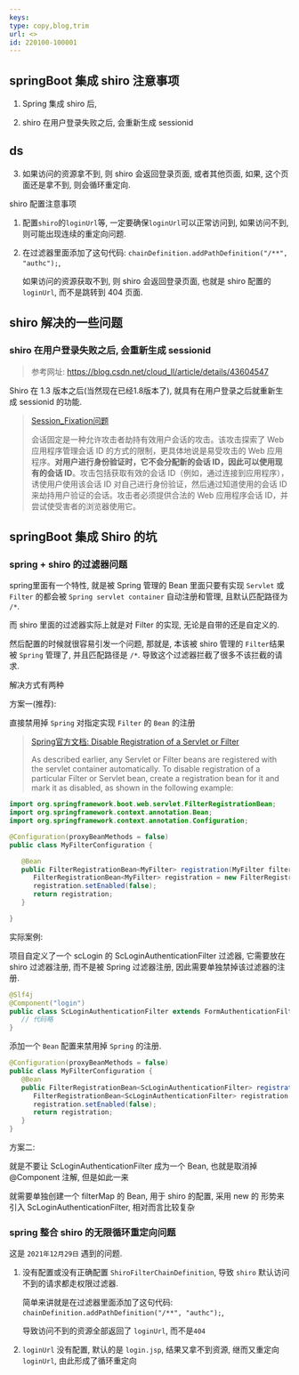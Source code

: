 ```yaml
---
keys: 
type: copy,blog,trim
url: <>
id: 220100-100001
---
```


## springBoot 集成 shiro 注意事项

1. Spring 集成 shiro 后, 


2. shiro 在用户登录失败之后, 会重新生成 sessionid


## ds

3.  如果访问的资源拿不到, 则 shiro 会返回登录页面, 或者其他页面, 如果, 这个页面还是拿不到, 则会循环重定向.

shiro 配置注意事项

1. 配置`shiro`的`loginUrl`等, 一定要确保`loginUrl`可以正常访问到, 如果访问不到, 则可能出现连续的重定向问题.

2. 在过滤器里面添加了这句代码: `chainDefinition.addPathDefinition("/**", "authc");`,

   如果访问的资源获取不到, 则 shiro 会返回登录页面, 也就是 shiro 配置的 `loginUrl`, 而不是跳转到 404 页面.


## shiro 解决的一些问题

### shiro 在用户登录失败之后, 会重新生成 sessionid

> 参考网址: <https://blog.csdn.net/cloud_ll/article/details/43604547>

Shiro 在 1.3 版本之后(当然现在已经1.8版本了), 就具有在用户登录之后就重新生成 sessionid 的功能.

> [Session_Fixation问题](https://owasp.org/www-community/attacks/Session_fixation)
>
> 会话固定是一种允许攻击者劫持有效用户会话的攻击。该攻击探索了 Web 应用程序管理会话 ID 的方式的限制，更具体地说是易受攻击的 Web 应用程序。**对用户进行身份验证时，它不会分配新的会话 ID，因此可以使用现有的会话 ID**。攻击包括获取有效的会话 ID（例如，通过连接到应用程序），诱使用户使用该会话 ID 对自己进行身份验证，然后通过知道使用的会话 ID 来劫持用户验证的会话。攻击者必须提供合法的 Web 应用程序会话 ID，并尝试使受害者的浏览器使用它。


## springBoot 集成 Shiro 的坑

### spring + shiro 的过滤器问题

spring里面有一个特性, 就是被 Spring 管理的 Bean 里面只要有实现 `Servlet` 或 `Filter` 的都会被 `Spring servlet container` 自动注册和管理, 且默认匹配路径为 `/*`.

而 shiro 里面的过滤器实际上就是对 Filter 的实现, 无论是自带的还是自定义的.

然后配置的时候就很容易引发一个问题, 那就是, 本该被 shiro 管理的 `Filter`结果被 `Spring` 管理了, 并且匹配路径是 `/*`. 导致这个过滤器拦截了很多不该拦截的请求.

解决方式有两种

方案一(推荐): 

   直接禁用掉 `Spring` 对指定实现 `Filter` 的 `Bean` 的注册

   > [Spring官方文档: Disable Registration of a Servlet or Filter](https://docs.spring.io/spring-boot/docs/current/reference/htmlsingle/#howto.webserver.add-servlet-filter-listener.spring-bean.disable)
   > 
   > As described earlier, any Servlet or Filter beans are registered with the servlet container automatically. To disable registration of a particular Filter or Servlet bean, create a registration bean for it and mark it as disabled, as shown in the following example:

   ```java
   import org.springframework.boot.web.servlet.FilterRegistrationBean;
   import org.springframework.context.annotation.Bean;
   import org.springframework.context.annotation.Configuration;

   @Configuration(proxyBeanMethods = false)
   public class MyFilterConfiguration {

      @Bean
      public FilterRegistrationBean<MyFilter> registration(MyFilter filter) {
         FilterRegistrationBean<MyFilter> registration = new FilterRegistrationBean<>(filter);
         registration.setEnabled(false);
         return registration;
      }

   }
   ```

   实际案例:

   项目自定义了一个 scLogin 的 ScLoginAuthenticationFilter 过滤器, 它需要放在 shiro 过滤器注册, 而不是被 Spring 过滤器注册, 因此需要单独禁掉该过滤器的注册.

   ```java
   @Slf4j
   @Component("login")
   public class ScLoginAuthenticationFilter extends FormAuthenticationFilter {
      // 代码略
   }
   ```

   添加一个 `Bean` 配置来禁用掉 `Spring` 的注册.

   ```java
   @Configuration(proxyBeanMethods = false)
   public class MyFilterConfiguration {
      @Bean
      public FilterRegistrationBean<ScLoginAuthenticationFilter> registration(MyFilter filter) {
         FilterRegistrationBean<ScLoginAuthenticationFilter> registration = new FilterRegistrationBean<>(filter);
         registration.setEnabled(false);
         return registration;
      }
   }
   ```

方案二: 

   就是不要让 ScLoginAuthenticationFilter 成为一个 Bean, 也就是取消掉 @Component 注解, 但是如此一来

   就需要单独创建一个 filterMap 的 Bean, 用于 shiro 的配置, 采用 new 的 形势来引入 ScLoginAuthenticationFilter, 相对而言比较复杂



### spring 整合 shiro 的无限循环重定向问题

这是 `2021年12月29日` 遇到的问题.

1. 没有配置或没有正确配置 `ShiroFilterChainDefinition`, 导致 `shiro` 默认访问不到的请求都走权限过滤器.

   简单来讲就是在过滤器里面添加了这句代码: `chainDefinition.addPathDefinition("/**", "authc");`,

   导致访问不到的资源全部返回了 `loginUrl`, 而不是`404`

2. `loginUrl` 没有配置, 默认的是 `login.jsp`, 结果又拿不到资源, 继而又重定向 `loginUrl`, 由此形成了循环重定向
